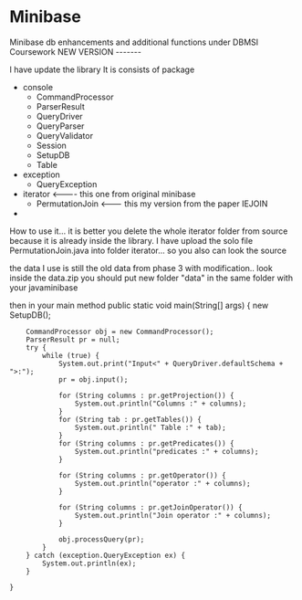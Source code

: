 # Minibase
Minibase db enhancements and additional functions under DBMSI Coursework
NEW VERSION -------

I have update the library
It is consists of package
- console
    -   CommandProcessor
    -   ParserResult
    -   QueryDriver
    -   QueryParser
    -   QueryValidator
    -   Session
    -   SetupDB
    -   Table
- exception
    -   QueryException
- iterator <---- this one from original minibase
    -   PermutationJoin <--- this my version from the paper IEJOIN
-   

How to use it...
it is better you delete the whole iterator folder from source because it is already inside the library.
I have upload the solo file PermutationJoin.java into folder iterator... so you also can look the source

the data I use is still the old data from phase 3 with modification.. look inside the data.zip
you should put new folder "data" in the same folder with your javaminibase



then in your main method
    public static void main(String[] args) {
        new SetupDB();

        CommandProcessor obj = new CommandProcessor();
        ParserResult pr = null;
        try {
            while (true) {
                System.out.print("Input<" + QueryDriver.defaultSchema + ">:");
                pr = obj.input();

                for (String columns : pr.getProjection()) {
                    System.out.println("Columns :" + columns);
                }
                for (String tab : pr.getTables()) {
                    System.out.println(" Table :" + tab);
                }
                for (String columns : pr.getPredicates()) {
                    System.out.println("predicates :" + columns);
                }

                for (String columns : pr.getOperator()) {
                    System.out.println("operator :" + columns);
                }

                for (String columns : pr.getJoinOperator()) {
                    System.out.println("Join operator :" + columns);
                }
                
                obj.processQuery(pr);
            }
        } catch (exception.QueryException ex) {
            System.out.println(ex);
        }

    }



